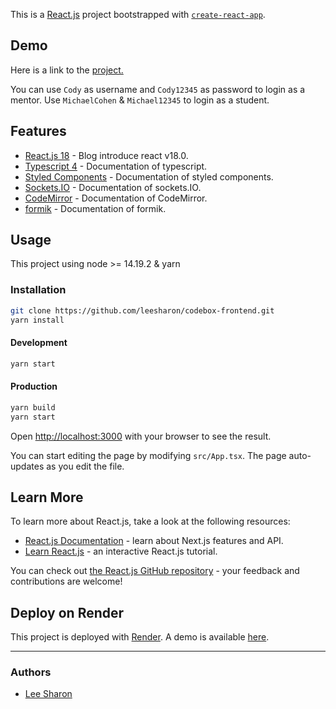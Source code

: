 This is a [React.js](https://reactjs.org/) project bootstrapped with [`create-react-app`](https://reactjs.org/docs/create-a-new-react-app.html).

## Demo

Here is a link to the [project.](https://codebox-7x7t.onrender.com/#/)

You can use `Cody` as username and `Cody12345` as password to login as a mentor.
Use `MichaelCohen` & `Michael12345` to login as a student.

## Features

- [React.js 18](https://reactjs.org/blog/2022/03/29/react-v18.html) - Blog introduce react v18.0.
- [Typescript 4](https://www.typescriptlang.org/) - Documentation of typescript.
- [Styled Components](https://styled-components.com/docs) - Documentation of styled components.
- [Sockets.IO](https://socket.io/docs/v4/) - Documentation of sockets.IO.
- [CodeMirror](https://codemirror.net/docs/) - Documentation of CodeMirror.
- [formik](https://formik.org/docs/overview) - Documentation of formik.

## Usage

This project using node >= 14.19.2 & yarn

### Installation

```bash
git clone https://github.com/leesharon/codebox-frontend.git
yarn install
```

#### Development

```bash
yarn start
```

#### Production

```bash
yarn build
yarn start
```

Open [http://localhost:3000](http://localhost:3000) with your browser to see the result.

You can start editing the page by modifying `src/App.tsx`. The page auto-updates as you edit the file.

## Learn More

To learn more about React.js, take a look at the following resources:

- [React.js Documentation](https://reactjs.org/docs/getting-started.html) - learn about Next.js features and API.
- [Learn React.js](https://reactjs.org/tutorial/tutorial.html) - an interactive React.js tutorial.

You can check out [the React.js GitHub repository](https://github.com/reactjs) - your feedback and contributions are welcome!

## Deploy on Render

This project is deployed with [Render](https://render.com/docs). A demo is available [here](https://codebox-7x7t.onrender.com/#/).

---

### Authors

 - [Lee Sharon](https://github.com/leesharon)
